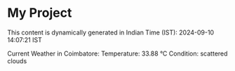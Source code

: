 # My Project

This content is dynamically generated in Indian Time (IST): 2024-09-10 14:07:21 IST


Current Weather in Coimbatore:
Temperature: 33.88 °C
Condition: scattered clouds
